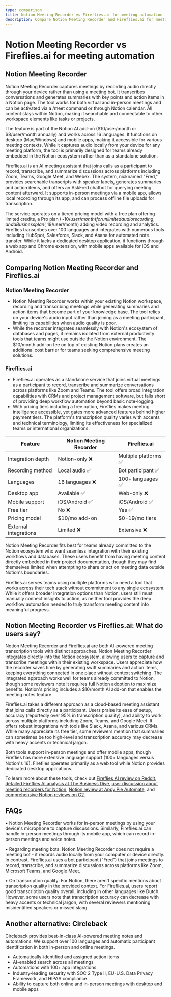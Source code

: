 ```yaml
---
type: comparison
title: Notion Meeting Recorder vs Fireflies.ai for meeting automation
description: Compare Notion Meeting Recorder and Fireflies.ai for meeting recording, transcription, and summarization capabilities, including features, pricing, and user feedback.
---
```


# Notion Meeting Recorder vs Fireflies.ai for meeting automation

## Notion Meeting Recorder

Notion Meeting Recorder captures meetings by recording audio directly through your device rather than using a meeting bot. It transcribes conversations and generates summaries with key points and action items in a Notion page. The tool works for both virtual and in-person meetings and can be activated via a /meet command or through Notion calendar. All content stays within Notion, making it searchable and connectable to other workspace elements like tasks or projects.

The feature is part of the Notion AI add-on ($10/user/month or $8/user/month annually) and works across 16 languages. It functions on desktop (Mac/Windows) and mobile apps, making it accessible for various meeting contexts. While it captures audio locally from your device for any meeting platform, the tool is primarily designed for teams already embedded in the Notion ecosystem rather than as a standalone solution.

Fireflies.ai is an AI meeting assistant that joins calls as a participant to record, transcribe, and summarize discussions across platforms including Zoom, Teams, Google Meet, and Webex. The system, nicknamed "Fred," provides searchable transcripts with speaker labels, generates summaries and action items, and offers an AskFred chatbot for querying meeting content afterward. It supports in-person meetings via a mobile app, allows local recording through its app, and can process offline file uploads for transcription.

The service operates on a tiered pricing model with a free plan offering limited credits, a Pro plan (~$10/user/month) for unlimited audio recording, and a Business plan (~$19/user/month) adding video recording and analytics. Fireflies transcribes over 100 languages and integrates with numerous tools including HubSpot, Salesforce, Slack, and Asana for automated note transfer. While it lacks a dedicated desktop application, it functions through a web app and Chrome extension, with mobile apps available for iOS and Android.

## Comparing Notion Meeting Recorder and Fireflies.ai

### Notion Meeting Recorder

* Notion Meeting Recorder works within your existing Notion workspace, recording and transcribing meetings while generating summaries and action items that become part of your knowledge base. The tool relies on your device's audio input rather than joining as a meeting participant, limiting its capabilities when audio quality is poor.
* While the recorder integrates seamlessly with Notion's ecosystem of databases and pages, it remains isolated from external productivity tools that teams might use outside the Notion environment. The $10/month add-on fee on top of existing Notion plans creates an additional cost barrier for teams seeking comprehensive meeting solutions.

### Fireflies.ai

* Fireflies.ai operates as a standalone service that joins virtual meetings as a participant to record, transcribe and summarize conversations across platforms like Zoom and Teams. The tool offers broad integration capabilities with CRMs and project management software, but falls short of providing deep workflow automation beyond basic note-logging.
* With pricing tiers including a free option, Fireflies makes meeting intelligence accessible, yet gates more advanced features behind higher payment tiers. The platform's transcription quality varies with accents and technical terminology, limiting its effectiveness for specialized teams or international organizations.

| Feature | Notion Meeting Recorder | Fireflies.ai |
|---------|-------------------------|--------------|
| Integration depth | Notion-only ❌ | Multiple platforms ✅ |
| Recording method | Local audio ✅ | Bot participant ✅ |
| Languages | 16 languages ❌ | 100+ languages ✅ |
| Desktop app | Available ✅ | Web-only ❌ |
| Mobile support | iOS/Android ✅ | iOS/Android ✅ |
| Free tier | No ❌ | Yes ✅ |
| Pricing model | $10/mo add-on | $0-19/mo tiers |
| External integrations | Limited ❌ | Extensive ❌ |

Notion Meeting Recorder fits best for teams already committed to the Notion ecosystem who want seamless integration with their existing workflows and databases. These users benefit from having meeting content directly embedded in their project documentation, though they may find themselves limited when attempting to share or act on meeting data outside Notion's boundaries.

Fireflies.ai serves teams using multiple platforms who need a tool that works across their tech stack without commitment to any single ecosystem. While it offers broader integration options than Notion, users still must manually connect insights to action, as neither tool provides the deep workflow automation needed to truly transform meeting content into meaningful progress.

## Notion Meeting Recorder vs Fireflies.ai: What do users say?

Notion Meeting Recorder and Fireflies.ai are both AI-powered meeting transcription tools with distinct approaches. Notion Meeting Recorder integrates directly into the Notion ecosystem, allowing users to capture and transcribe meetings within their existing workspace. Users appreciate how the recorder saves time by generating swift summaries and action items, keeping everything connected in one place without context switching. The integrated approach works well for teams already committed to Notion, though some reviewers note it requires full Notion adoption to maximize benefits. Notion's pricing includes a $10/month AI add-on that enables the meeting notes feature.

Fireflies.ai takes a different approach as a cloud-based meeting assistant that joins calls directly as a participant. Users praise its ease of setup, accuracy (reportedly over 95% in transcription quality), and ability to work across multiple platforms including Zoom, Teams, and Google Meet. It offers robust integrations with tools like Slack, Asana, and various CRMs. While many appreciate its free tier, some reviewers mention that summaries can sometimes be too high-level and transcription accuracy may decrease with heavy accents or technical jargon.

Both tools support in-person meetings and offer mobile apps, though Fireflies has more extensive language support (100+ languages versus Notion's 16). Fireflies operates primarily as a web tool while Notion provides dedicated desktop applications.

To learn more about these tools, check out [Fireflies AI review on Reddit](https://www.reddit.com/r/AIToolTesting/comments/1g55mmv/fireflies_ai_review_the_good_the_bad_and_the/), [detailed Fireflies AI analysis at The Business Dive](https://thebusinessdive.com/fireflies-ai-review), [user discussion about meeting recorders for Notion](https://www.reddit.com/r/Notion/comments/1fo9sep/best_meeting_recordingtranscribing_to_post_to/), [Notion review at Appy Pie Automate](https://www.appypieautomate.ai/blog/reviews/notion-review), and [comprehensive Notion reviews on G2](https://www.g2.com/products/notion/reviews).

## FAQs 
• Notion Meeting Recorder works for in-person meetings by using your device's microphone to capture discussions. Similarly, Fireflies.ai can handle in-person meetings through its mobile app, which can record in-person meetings and voice notes.

• Regarding meeting bots: Notion Meeting Recorder does not require a meeting bot - it records audio locally from your computer or device directly. In contrast, Fireflies.ai uses a bot participant ("Fred") that joins meetings to record, transcribe, and summarize discussions across platforms like Zoom, Microsoft Teams, and Google Meet.

• On transcription quality: For Notion, there aren't specific mentions about transcription quality in the provided context. For Fireflies.ai, users report good transcription quality overall, including in other languages like Dutch. However, some users note that transcription accuracy can decrease with heavy accents or technical jargon, with several reviewers mentioning misidentified speakers or missed slang.

## Another alternative: Circleback
Circleback provides best-in-class AI-powered meeting notes and automations. We support over 100 languages and automatic participant identification in both in-person and online meetings.
* Automatically-identified and assigned action items
* AI-enabled search across all meetings
* Automations with 100+ app integrations
* Industry-leading security with SOC 2 Type II, EU-U.S. Data Privacy Framework, and HIPAA compliance
* Ability to capture both online and in-person meetings with desktop and mobile apps